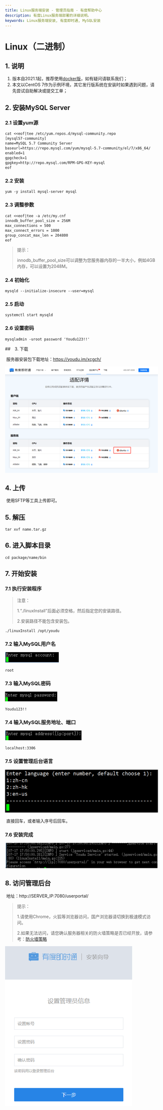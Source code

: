 ```yaml
---
title: Linux服务端安装 - 管理员指南 - 有度帮助中心
description: 有度Linux服务端部署的详细说明。
keywords: Linux服务端安装, 有度即时通, MySQL安装
---
```


# Linux（二进制）

## 1. 说明

1. 版本自2021.1起，推荐使用[docker版](a01_00021.md)，如有疑问请联系我们；
2. 本文以CentOS 7作为示例环境，其它发行版系统在安装时如果遇到问题，请先尝试自助解决或提交工单；

## 2. 安装MySQL Server

### 2.1 设置yum源

```
cat <<eof|tee /etc/yum.repos.d/mysql-community.repo
[mysql57-community]
name=MySQL 5.7 Community Server
baseurl=https://repo.mysql.com/yum/mysql-5.7-community/el/7/x86_64/
enabled=1
gpgcheck=1
gpgkey=http://repo.mysql.com/RPM-GPG-KEY-mysql
eof
```

### 2.2 安装

```
yum -y install mysql-server mysql
```

### 2.3 调整参数

```
cat <<eof|tee -a /etc/my.cnf
innodb_buffer_pool_size = 256M
max_connections = 500
max_connect_errors = 1000
group_concat_max_len = 204800
eof
```

> 提示：
>
> innodb_buffer_pool_size可以调整为您服务器内存的一半大小，例如4GB内存，可以设置为2048M。

### 2.4 初始化

```
mysqld --initialize-insecure --user=mysql
```

### 2.5 启动

```
systemctl start mysqld
```

### 2.6 设置密码

```
mysqladmin -uroot password 'Youdu123!!'
```

##　3. 下载

​	服务器安装包下载地址：https://youdu.im/xcgch/

![image-20210413172703204](res/a01_00003/image-20210413172703204.png)

## 4. 上传

​	使用SFTP等工具上传即可。

## 5. 解压

```
tar xvf name.tar.gz
```

## 6. 进入脚本目录

```
cd package/name/bin
```

## 7. 开始安装

### 7.1 执行安装程序

> 注意：
>
> 1.“./linuxInstall”后面必须空格，然后指定您的安装路径。
>
> 2.安装路径不能包含安装包。

```
./linuxInstall /opt/youdu
```

### 7.2 输入MySQL用户名

![](res/a01_00003/wps1.jpg)

```
root
```

### 7.3 输入MySQL密码

![](res/a01_00003/wps2.jpg)

```
Youdu123!!
```

### 7.4 输入MySQL服务地址、端口

![](res/a01_00003/wps3.jpg)

```
localhost:3306
```

### 7.5 设置管理后台语言

![](res/a01_00003/image-20200822180207119.png)

​	直接回车，或者输入序号后回车。

### 7.6 安装完成

![](res/a01_00003/wps4-1605257958539.jpg)

## 8. 访问管理后台

​	地址：http://SERVER_IP:7080/userportal/

> 提示：
>
> 1.请使用Chrome，火狐等浏览器访问，国产浏览器请切换到极速模式访问。
>
> 2.如果无法访问，请您确认服务器相关的防火墙策略是否已经开放，请参考：[防火墙策略](a01_00004.md)

![image-20201113170631368](res/a01_00003/image-20201113170631368.png)